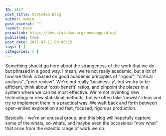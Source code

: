 ```yaml
---
ID: 1817
post_title: Stats4SD Blog
author: admin
post_excerpt: ""
layout: page
permalink: https://dev.stats4sd.org/homepage/blog/
published: true
post_date: 2017-07-11 09:45:15
tags: [ ]
categories: [ ]
---
```

Something should go here about the strangeness of the work that we do - but phrased in a good way. I mean, we're not really academic, but a lot of how we think is based on good academic principles of "rigour", "critical analysis", "peer review". We're not really 'business-y', but we try to be efficient, think about 'cost-benefit' ratios, and pinpoint the places in a system where we can be most effective. We're not inventing new technology or new statistical methods, but we often take 'newish' ideas and try to implement them in a practical way. We waft back and forth between open-ended exploration and fast, focused, rigorous production.

Basically - we're an unusual group, and this blog will hopefully capture some of the whats, so-whats, and maybe even the occasional "now what" that arise from the eclectic range of work we do.